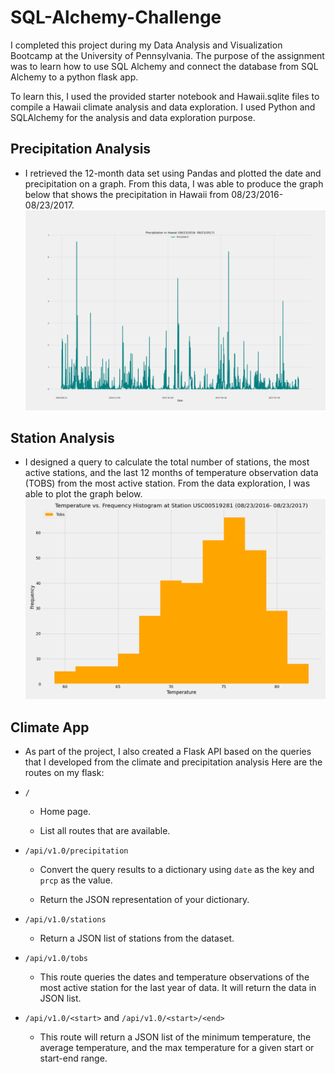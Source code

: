 # SQL-Alchemy-Challenge

I completed this project during my Data Analysis and Visualization Bootcamp at the University of Pennsylvania. The purpose of the assignment was to learn how to use SQL Alchemy and connect the database from SQL Alchemy to a python flask app. 

To learn this, I used the provided starter notebook and Hawaii.sqlite files to compile a Hawaii climate analysis and data exploration. I used Python and SQLAlchemy for the analysis and data exploration purpose. 

## Precipitation Analysis
-  I retrieved the 12-month data set using Pandas and plotted the date and precipitation on a graph. From this data, I was able to produce the graph below that shows the precipitation in Hawaii from 08/23/2016- 08/23/2017.  
![precipitation](Images/precipitation.png)

## Station Analysis
- I designed a query to calculate the total number of stations, the most active stations, and the last 12 months of temperature observation data (TOBS) from the most active station. From the data exploration, I was able to plot the graph below.  
![station-histogram](Images/temperature_vs_frequency.png)


## Climate App
- As part of the project, I also created a Flask API based on the queries that I developed from the climate and precipitation analysis
Here are the routes on my flask: 

* `/`

  * Home page.

  * List all routes that are available.

* `/api/v1.0/precipitation`

  * Convert the query results to a dictionary using `date` as the key and `prcp` as the value.

  * Return the JSON representation of your dictionary.

* `/api/v1.0/stations`

  * Return a JSON list of stations from the dataset.

* `/api/v1.0/tobs`
  * This route queries the dates and temperature observations of the most active station for the last year of data. It will return the data in JSON list.


* `/api/v1.0/<start>` and `/api/v1.0/<start>/<end>`

  * This route will return a JSON list of the minimum temperature, the average temperature, and the max temperature for a given start or start-end range.


